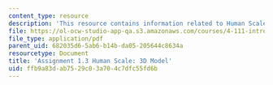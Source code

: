 ```yaml
---
content_type: resource
description: 'This resource contains information related to Human Scale: 3D Model.'
file: https://ol-ocw-studio-app-qa.s3.amazonaws.com/courses/4-111-introduction-to-architecture-environmental-design-spring-2014/ffb9a83dab7529c03a704c7dfc55fd6b_MIT4_111S14_Assignment_1.3.pdf
file_type: application/pdf
parent_uid: 682035d6-5ab6-b14b-da05-205644c8634a
resourcetype: Document
title: 'Assignment 1.3 Human Scale: 3D Model'
uid: ffb9a83d-ab75-29c0-3a70-4c7dfc55fd6b
---
```

